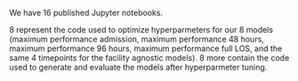 We have 16 published Jupyter notebooks.

8 represent the code used to optimize hyperparmeters for our 8 models (maximum performance admission, maximum performance 48 hours, maximum performance 96 hours, maximum performance full LOS, and the same 4 timepoints for the facility agnostic models). 8 more contain the code used to generate and evaluate the models after hyperparmeter tuning.
